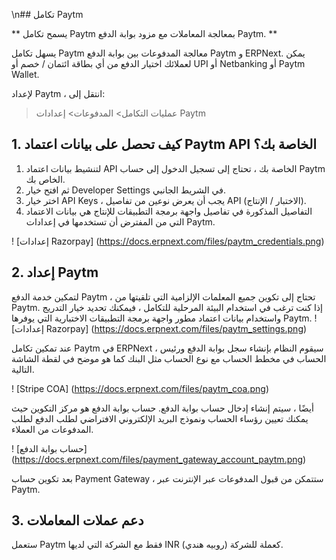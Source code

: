 \n## تكامل Paytm

** يسمح تكامل Paytm بمعالجة المعاملات مع مزود بوابة الدفع Paytm. **

يسهل تكامل Paytm معالجة المدفوعات بين بوابة الدفع Paytm و ERPNext. يمكن لعملائك اختيار الدفع من أي بطاقة ائتمان / خصم أو UPI أو Netbanking أو Paytm Wallet.

لإعداد Paytm ، انتقل إلى:

> عمليات التكامل> المدفوعات> إعدادات Paytm

## 1. كيف تحصل على بيانات اعتماد Paytm API الخاصة بك؟

1. لتنشيط بيانات اعتماد API الخاصة بك ، تحتاج إلى تسجيل الدخول إلى حساب Paytm الخاص بك.
2. ثم افتح خيار Developer Settings في الشريط الجانبي.
3. اختر خيار API Keys ، يجب أن يعرض نوعين من تفاصيل API (الاختبار / الإنتاج).
4. التفاصيل المذكورة في تفاصيل واجهة برمجة التطبيقات للإنتاج هي بيانات الاعتماد التي من المفترض أن تستخدمها في إعدادات Paytm.

! [إعدادات Razorpay] (https://docs.erpnext.com/files/paytm_credentials.png)

## 2. إعداد Paytm

لتمكين خدمة الدفع Paytm ، تحتاج إلى تكوين جميع المعلمات الإلزامية التي تلقيتها من Paytm. إذا كنت ترغب في استخدام البيئة المرحلية للتكامل ، فيمكنك تحديد خيار التدريج واستخدام بيانات اعتماد مطور واجهة برمجة التطبيقات الاختبارية التي يوفرها Paytm. ! [إعدادات Razorpay] (https://docs.erpnext.com/files/paytm_settings.png)

عند تمكين تكامل Paytm في ERPNext ، سيقوم النظام بإنشاء سجل بوابة الدفع ورئيس الحساب في مخطط الحساب مع نوع الحساب مثل البنك كما هو موضح في لقطة الشاشة التالية.

! [Stripe COA] (https://docs.erpnext.com/files/paytm_coa.png)

أيضًا ، سيتم إنشاء إدخال حساب بوابة الدفع. حساب بوابة الدفع هو مركز التكوين حيث يمكنك تعيين رؤساء الحساب ونموذج البريد الإلكتروني الافتراضي لطلب الدفع لطلب المدفوعات من العملاء.

! [حساب بوابة الدفع] (https://docs.erpnext.com/files/payment_gateway_account_paytm.png)

بعد تكوين حساب Payment Gateway ، ستتمكن من قبول المدفوعات عبر الإنترنت عبر Paytm.

## 3. دعم عملات المعاملات

ستعمل Paytm فقط مع الشركة التي لديها INR (روبيه هندي) كعملة للشركة.